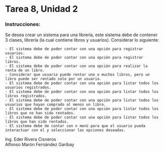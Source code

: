 ﻿# Tarea 8, Unidad 2

### Instrucciones:

Se desea crear un sistema para una librería, este sistema debe de contener 3 clases, librería (la cual contiene libros y usuarios).  Considerar lo siguiente:

    - El sistema debe de poder contar con una opción para registrar usuarios.
    - El sistema debe de poder contar con una opción para registrar libros.
    - El sistema debe de poder contar con una opción para realizar la renta de un libro.
    - Considerar que usuario puede rentar uno o muchos libros, pero un libro puede ser rentado solo por un usuario.
    - El sistema debe de poder contar con una opción para listar todos los usuarios registrados.
    - El sistema debe de poder contar con una opción para listar todos los libros registrados.
    - El sistema debe de poder contar con una opción para listar todos los usuarios que hayan comprado al menos un libro.
    - El sistema debe de poder contar con una opción para listar todos los libros que no han sido rentados.
    - El sistema debe de poder contar con una opción para listar todos los libros que han sido rentados.
    - El sistema debe de contar con n menú para que el usuario pueda interactuar con el y seleccionar las opciones deseadas.

Ing. Eder Rivera Cisneros  
Alfonso Marón Fernández Garibay
